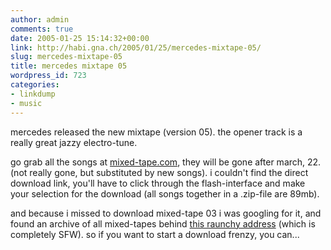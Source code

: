```yaml
---
author: admin
comments: true
date: 2005-01-25 15:14:32+00:00
link: http://habi.gna.ch/2005/01/25/mercedes-mixtape-05/
slug: mercedes-mixtape-05
title: mercedes mixtape 05
wordpress_id: 723
categories:
- linkdump
- music
---
```



mercedes released the new mixtape (version 05). the opener track is a really great jazzy electro-tune.
  
go grab all the songs at [mixed-tape.com](http://www.mercedes-benz.com/mixedtape), they will be gone after march, 22. (not really gone, but substituted by new songs). i couldn't find the direct download link, you'll have to click through the flash-interface and make your selection for the download (all songs together in a .zip-file are 89mb).



and because i missed to download mixed-tape 03 i was googling for it, and found an archive of all mixed-tapes behind [this raunchy address](http://www.sexy-admin.de/modules.php?op=modload&name=Downloads&file=index&req=viewsdownload&sid=10) (which is completely SFW). so if you want to start a download frenzy, you can...

